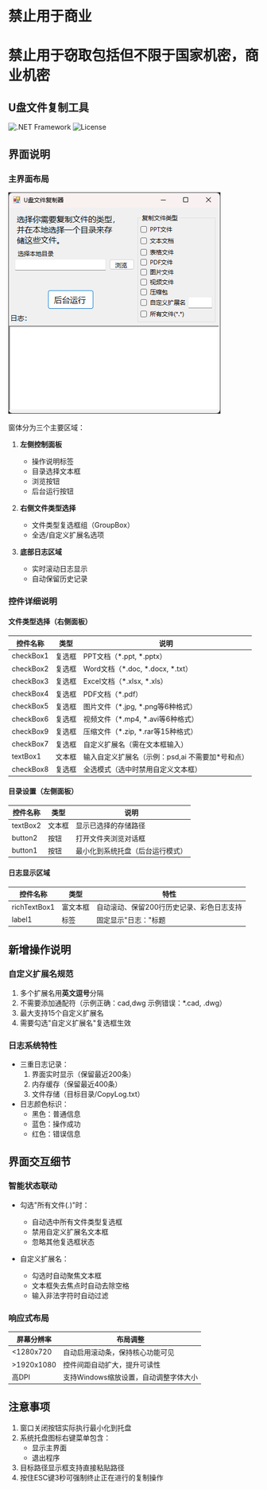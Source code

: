 # 禁止用于商业
# 禁止用于窃取包括但不限于国家机密，商业机密
## U盘文件复制工具

![.NET Framework](https://img.shields.io/badge/.NET%20Framework-4.7.2-blue)
![License](https://img.shields.io/badge/License-MIT-green)

## 界面说明

### 主界面布局
![UI界面示意图](screenshot.png)

窗体分为三个主要区域：
1. **左侧控制面板**
   - 操作说明标签
   - 目录选择文本框
   - 浏览按钮
   - 后台运行按钮

2. **右侧文件类型选择**
   - 文件类型复选框组（GroupBox）
   - 全选/自定义扩展名选项

3. **底部日志区域**
   - 实时滚动日志显示
   - 自动保留历史记录

### 控件详细说明

#### 文件类型选择（右侧面板）
| 控件名称      | 类型   | 说明                                                                 |
|---------------|--------|----------------------------------------------------------------------|
| checkBox1     | 复选框 | PPT文档（*.ppt, *.pptx）                                            |
| checkBox2     | 复选框 | Word文档（*.doc, *.docx, *.txt）                                    |
| checkBox3     | 复选框 | Excel文档（*.xlsx, *.xls）                                          |
| checkBox4     | 复选框 | PDF文档（*.pdf）                                                    |
| checkBox5     | 复选框 | 图片文件（*.jpg, *.png等6种格式）                                    |
| checkBox6     | 复选框 | 视频文件（*.mp4, *.avi等6种格式）                                    |
| checkBox9     | 复选框 | 压缩文件（*.zip, *.rar等15种格式）                                   |
| checkBox7     | 复选框 | 自定义扩展名（需在文本框输入）                                       |
| textBox1      | 文本框 | 输入自定义扩展名（示例：psd,ai 不需要加*号和点）                     |
| checkBox8     | 复选框 | 全选模式（选中时禁用自定义文本框）                                   |

#### 目录设置（左侧面板）
| 控件名称      | 类型   | 说明                                                                 |
|---------------|--------|----------------------------------------------------------------------|
| textBox2      | 文本框 | 显示已选择的存储路径                                                 |
| button2       | 按钮   | 打开文件夹浏览对话框                                                 |
| button1       | 按钮   | 最小化到系统托盘（后台运行模式）                                     |

#### 日志显示区域
| 控件名称      | 类型         | 特性                                                                 |
|---------------|--------------|----------------------------------------------------------------------|
| richTextBox1  | 富文本框     | 自动滚动、保留200行历史记录、彩色日志支持                            |
| label1        | 标签         | 固定显示"日志："标题                                                 |

## 新增操作说明

### 自定义扩展名规范
1. 多个扩展名用**英文逗号**分隔
2. 不需要添加通配符（示例正确：cad,dwg 示例错误：*.cad, .dwg）
3. 最大支持15个自定义扩展名
4. 需要勾选"自定义扩展名"复选框生效

### 日志系统特性
- 三重日志记录：
  1. 界面实时显示（保留最近200条）
  2. 内存缓存（保留最近400条）
  3. 文件存储（目标目录/CopyLog.txt）
- 日志颜色标识：
  - 黑色：普通信息
  - 蓝色：操作成功
  - 红色：错误信息

## 界面交互细节

### 智能状态联动
- 勾选"所有文件(*.*)"时：
  - 自动选中所有文件类型复选框
  - 禁用自定义扩展名文本框
  - 忽略其他复选框状态

- 自定义扩展名：
  - 勾选时自动聚焦文本框
  - 文本框失去焦点时自动去除空格
  - 输入非法字符时自动过滤

### 响应式布局
| 屏幕分辨率 | 布局调整                                                                 |
|------------|--------------------------------------------------------------------------|
| <1280x720  | 自动启用滚动条，保持核心功能可见                                         |
| >1920x1080 | 控件间距自动扩大，提升可读性                                             |
| 高DPI      | 支持Windows缩放设置，自动调整字体大小                                    |

## 注意事项

1. 窗口关闭按钮实际执行最小化到托盘
2. 系统托盘图标右键菜单包含：
   - 显示主界面
   - 退出程序
3. 目标路径显示框支持直接粘贴路径
4. 按住ESC键3秒可强制终止正在进行的复制操作

